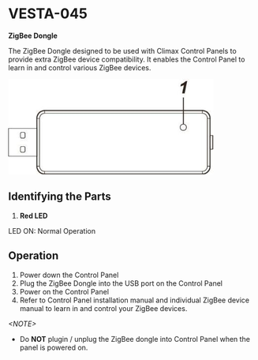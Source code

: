 # VESTA-045

**ZigBee Dongle**

The ZigBee Dongle designed to be used with Climax Control Panels to provide extra ZigBee device compatibility. It enables the Control Panel to learn in and control various ZigBee devices.

![](<.gitbook/assets/0 (47).jpeg>)

## **Identifying the Parts**

1. **Red LED**

LED ON: Normal Operation

## **Operation**

1. Power down the Control Panel
2. Plug the ZigBee Dongle into the USB port on the Control Panel
3. Power on the Control Panel
4. Refer to Control Panel installation manual and individual ZigBee device manual to learn in and control your ZigBee devices.

_\<NOTE>_

* Do **NOT** plugin / unplug the ZigBee dongle into Control Panel when the panel is powered on.

